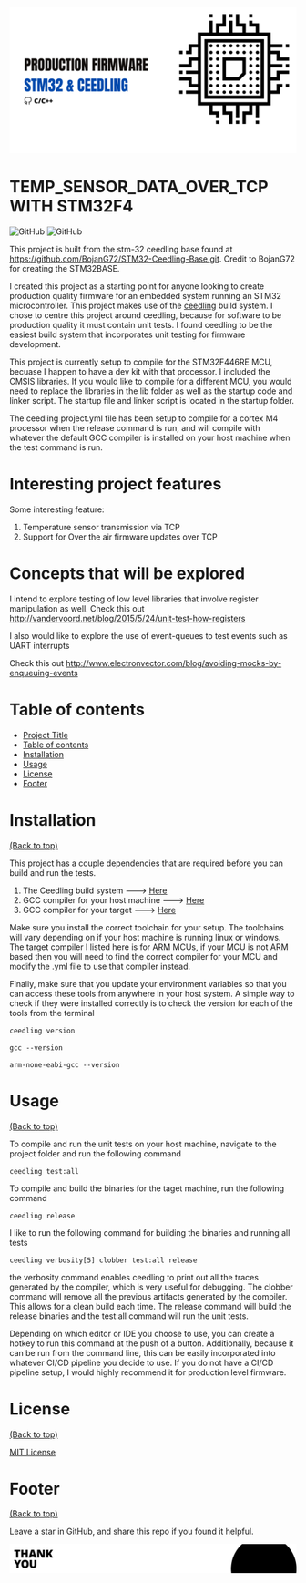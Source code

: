 ![Banner](https://github.com/BojanG72/STM32-Ceedling-Base/blob/main/banner.png)

# TEMP_SENSOR_DATA_OVER_TCP WITH STM32F4

![GitHub](https://img.shields.io/github/last-commit/okiokwiri/TEMP_SENSOR_DATA_OVER_TCP)
![GitHub](https://img.shields.io/github/license/bojang72/STM32-Ceedling-Base)

This project is built from the stm-32 ceedling base found at https://github.com/BojanG72/STM32-Ceedling-Base.git. Credit to BojanG72 for creating the STM32BASE.

I created this project as a starting point for anyone looking to create production quality firmware for an embedded system running an STM32
microcontroller. This project makes use of the [ceedling](http://www.throwtheswitch.org/ceedling) build system. I chose to centre this project
around ceedling, because for software to be production quality it must contain unit tests. I found ceedling to be the easiest build system 
that incorporates unit testing for firmware development.


This project is currently setup to compile for the STM32F446RE MCU, becuase I happen to have a dev kit with that processor. I included  the CMSIS libraries. If you would like to compile for a different MCU, you would need to replace the libraries in the lib folder as well as the startup code and linker script. The startup file and linker script is located in the startup folder.

The ceedling project.yml file has been setup to compile for a cortex M4 processor when the release command is run, and will compile with whatever the default GCC compiler is
installed on your host machine when the test command is run. 

# Interesting project features
Some interesting feature:
  1. Temperature sensor transmission via TCP
  2.  Support for Over the air firmware updates over TCP


# Concepts that will be explored
I intend to explore testing of low level libraries that involve register manipulation as well. 
Check this out http://vandervoord.net/blog/2015/5/24/unit-test-how-registers


I also would like to explore the use of event-queues to test events such as UART interrupts 

Check this out http://www.electronvector.com/blog/avoiding-mocks-by-enqueuing-events





# Table of contents

- [Project Title](#project-title)
- [Table of contents](#table-of-contents)
- [Installation](#installation)
- [Usage](#usage)
- [License](#license)
- [Footer](#footer)

# Installation
[(Back to top)](#table-of-contents)

This project has a couple dependencies that are required before you can build and run the tests.
1) The Ceedling build system                ---> [Here](http://www.throwtheswitch.org/ceedling)
2) GCC compiler for your host machine       ---> [Here](https://gcc.gnu.org/install/binaries.html)
3) GCC compiler for your target             ---> [Here](https://developer.arm.com/tools-and-software/open-source-software/developer-tools/gnu-toolchain/gnu-rm/downloads)

Make sure you install the correct toolchain for your setup. The toolchains will vary depending on if your host machine is running linux or windows. The target compiler I listed here is for ARM MCUs, if your MCU is not ARM based then you will need to find the correct compiler for your MCU and modify the .yml file to use that compiler instead.

Finally, make sure that you update your environment variables so that you can access these tools from anywhere in your host system. A simple way to check if they were installed correctly is to check the version for each of the tools from the terminal

```
ceedling version
```
```
gcc --version
```
```
arm-none-eabi-gcc --version
```

# Usage
[(Back to top)](#table-of-contents)

To compile and run the unit tests on your host machine, navigate to the project folder and run the following command
```
ceedling test:all
```
To compile and build the binaries for the taget machine, run the following command
```
ceedling release
```
I like to run the following command for building the binaries and running all tests
```
ceedling verbosity[5] clobber test:all release
```
the verbosity command enables ceedling to print out all the traces generated by the compiler, which is very useful for debugging. The clobber command will remove all
the previous artifacts generated by the compiler. This allows for a clean build each time. The release command will build the release binaries and the test:all command will run the unit tests.

Depending on which editor or IDE you choose to use, you can create a hotkey to run this command at the push of a button. Additionally, because it can be run from the command line, this can be easily incorporated into whatever CI/CD pipeline you decide to use. If you do not have a CI/CD pipeline setup, I would highly recommend it for production level firmware.

# License
[(Back to top)](#table-of-contents)

[MIT License](https://github.com/BojanG72/STM32-Ceedling-Base/blob/main/LICENSE)

# Footer
[(Back to top)](#table-of-contents)

Leave a star in GitHub, and share this repo if you found it helpful.


![Footer](https://github.com/BojanG72/STM32-Ceedling-Base/blob/main/footer.png)
